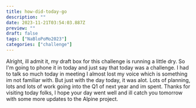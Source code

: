 ```yaml
---
title: how-did-today-go
description: ""
date: 2023-11-21T03:54:03.887Z
preview: ""
draft: false
tags: ["NaBloPoMo2023"]
categories: ["challenge"]
---
```


Alright, ill admit it, my draft box for this challenge is running a little dry. So I'm going to phone it in today and just say that today was a challenge. I had to talk so much today in meeting I almost lost my voice which is something im not familiar with. But just with the day today, it was alot. Lots of planning, lots and lots of work going into the Q1 of next year and im spent. Thanks for visiting today folks, I hope your day went well and ill catch you tomorrow with some more updates to the Alpine project.

